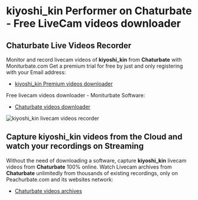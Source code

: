 # kiyoshi_kin Performer on Chaturbate - Free LiveCam videos downloader

## Chaturbate Live Videos Recorder

Monitor and record livecam videos of **kiyoshi_kin** from **Chaturbate** with Moniturbate.com
Get a premium trial for free by just and only registering with your Email address:
* [kiyoshi_kin Premium videos downloader](https://moniturbate.com/request-demo-licence-key.html)

Free livecam videos downloader - Moniturbate Software:
* [Chaturbate videos downloader](https://moniturbate.com/moniturbate-download-software.html)

![kiyoshi_kin livecam videos recorder](https://peachurnet.com/templates/moniturbate-software.png)


## Capture kiyoshi_kin videos from the Cloud and watch your recordings on Streaming

Without the need of downloading a software, capture **kiyoshi_kin** livecam videos from **Chaturbate** 100% online.
Watch Livecam archives from **Chaturbate** unlimitedly from thousands of existing recordings, only on Peachurbate.com and its websites network:
* [Chaturbate videos archives](https://peachurnet.com/)